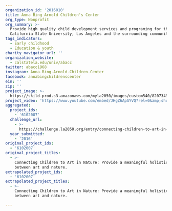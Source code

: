 ```yaml
---
organization_id: '2016010'
title: Anna Bing Arnold Children's Center
org_type: Nonprofit
org_summary: >-
  Provide high quality child development services and programing for the
  California State University, Los Angeles and the surrounding community.
tags_indicators:
  - Early childhood
  - Education & youth
charity_navigator_url: ''
organization_website:
  - calstatela.edu/univ/abacc
twitter: abacc1968
instagram: Anna-Bing-Arnold-Children-Center
facebook: annabingchildrenscenter
ein: ''
zip: ''
project_image: >-
  https://skild-prod.s3.amazonaws.com/myla2050/images/custom540/8207349525741-team91.jpg
project_video: 'https://www.youtube.com/embed/JHgZ6ApAYVQ?rel=0&amp;showinfo=0'
aggregated:
  project_ids:
    - '6102007'
  challenge_url:
    - >-
      https://challenge.la2050.org/entry/connecting-children-to-art-in-nature-provide-a-meaningful-holistic-link-between-art-and-nature
  year_submitted:
    - '2016'
original_project_ids:
  - '6102007'
original_project_titles:
  - >-
    Connecting Children to Art in Nature: Provide a meaningful holistic link
    between art and nature.
extrapolated_project_ids:
  - '6102007'
extrapolated_project_titles:
  - >-
    Connecting Children to Art in Nature: Provide a meaningful holistic link
    between art and nature.

---
```

